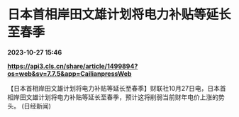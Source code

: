 # 日本首相岸田文雄计划将电力补贴等延长至春季

**2023-10-27 15:46**

**https://api3.cls.cn/share/article/1499894?os=web&sv=7.7.5&app=CailianpressWeb**

【日本首相岸田文雄计划将电力补贴等延长至春季】财联社10月27日电，日本首相岸田文雄计划将电力补贴等延长至春季，预计这将削弱当前财年电价上涨的势头。 (日经新闻)